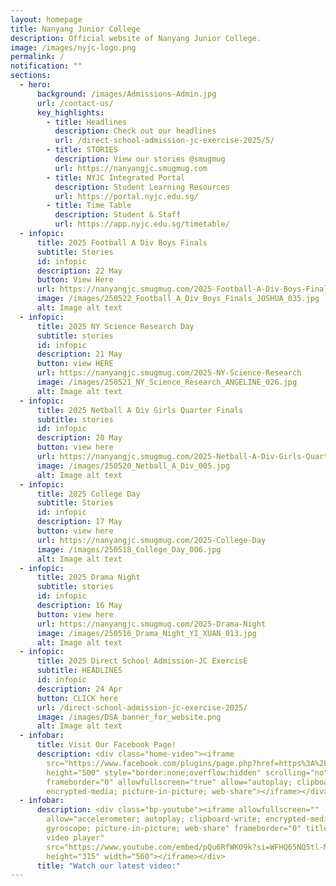 ```yaml
---
layout: homepage
title: Nanyang Junior College
description: Official website of Nanyang Junior College.
image: /images/nyjc-logo.png
permalink: /
notification: ""
sections:
  - hero:
      background: /images/Admissions-Admin.jpg
      url: /contact-us/
      key_highlights:
        - title: Headlines
          description: Check out our headlines
          url: /direct-school-admission-jc-exercise-2025/5/
        - title: STORIES
          description: View our stories @smugmug
          url: https://nanyangjc.smugmug.com
        - title: NYJC Integrated Portal
          description: Student Learning Resources
          url: https://portal.nyjc.edu.sg/
        - title: Time Table
          description: Student & Staff
          url: https://app.nyjc.edu.sg/timetable/
  - infopic:
      title: 2025 Football A Div Boys Finals
      subtitle: Stories
      id: infopic
      description: 22 May
      button: View Here
      url: https://nanyangjc.smugmug.com/2025-Football-A-Div-Boys-Finals
      image: /images/250522_Football_A_Div_Boys_Finals_JOSHUA_035.jpg
      alt: Image alt text
  - infopic:
      title: 2025 NY Science Research Day
      subtitle: stories
      id: infopic
      description: 21 May
      button: view HERE
      url: https://nanyangjc.smugmug.com/2025-NY-Science-Research
      image: /images/250521_NY_Science_Research_ANGELINE_026.jpg
      alt: Image alt text
  - infopic:
      title: 2025 Netball A Div Girls Quarter Finals
      subtitle: stories
      id: infopic
      description: 20 May
      button: view here
      url: https://nanyangjc.smugmug.com/2025-Netball-A-Div-Girls-Quarter-Finals
      image: /images/250520_Netball_A_Div_005.jpg
      alt: Image alt text
  - infopic:
      title: 2025 College Day
      subtitle: Stories
      id: infopic
      description: 17 May
      button: view here
      url: https://nanyangjc.smugmug.com/2025-College-Day
      image: /images/250518_College_Day_006.jpg
      alt: Image alt text
  - infopic:
      title: 2025 Drama Night
      subtitle: stories
      id: infopic
      description: 16 May
      button: view here
      url: https://nanyangjc.smugmug.com/2025-Drama-Night
      image: /images/250516_Drama_Night_YI_XUAN_013.jpg
      alt: Image alt text
  - infopic:
      title: 2025 Direct School Admission-JC ExercisE
      subtitle: HEADLINES
      id: infopic
      description: 24 Apr
      button: CLICK here
      url: /direct-school-admission-jc-exercise-2025/
      image: /images/DSA_banner_for_website.png
      alt: Image alt text
  - infobar:
      title: Visit Our Facebook Page!
      description: <div class="home-video"><iframe
        src="https://www.facebook.com/plugins/page.php?href=https%3A%2F%2Fwww.facebook.com%2FNanyangjc%2F&tabs=timeline&width=340&height=500&small_header=false&adapt_container_width=true&hide_cover=false&show_facepile=true&appId"
        height="500" style="border:none;overflow:hidden" scrolling="no"
        frameborder="0" allowfullscreen="true" allow="autoplay; clipboard-write;
        encrypted-media; picture-in-picture; web-share"></iframe></div>
  - infobar:
      description: <div class="bp-youtube"><iframe allowfullscreen=""
        allow="accelerometer; autoplay; clipboard-write; encrypted-media;
        gyroscope; picture-in-picture; web-share" frameborder="0" title="YouTube
        video player"
        src="https://www.youtube.com/embed/pQu6RfWKO9k?si=WFHQ65NQ5tl-M84f"
        height="315" width="560"></iframe></div>
      title: "Watch our latest video:"
---
```

